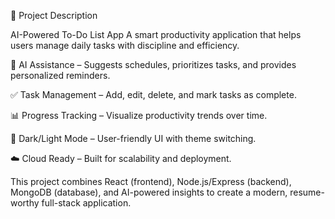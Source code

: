 📌 Project Description

AI-Powered To-Do List App
A smart productivity application that helps users manage daily tasks with discipline and efficiency.

🧠 AI Assistance – Suggests schedules, prioritizes tasks, and provides personalized reminders.

✅ Task Management – Add, edit, delete, and mark tasks as complete.

📊 Progress Tracking – Visualize productivity trends over time.

🌙 Dark/Light Mode – User-friendly UI with theme switching.

☁️ Cloud Ready – Built for scalability and deployment.

This project combines React (frontend), Node.js/Express (backend), MongoDB (database), and AI-powered insights to create a modern, resume-worthy full-stack application.
